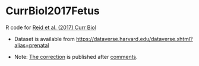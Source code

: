 # CurrBiol2017Fetus
R code for [Reid et al. (2017) Curr Biol](http://www.cell.com/current-biology/fulltext/S0960-9822(17)30580-8)

- Dataset is available from https://dataverse.harvard.edu/dataverse.xhtml?alias=prenatal

- Note: [The correction](http://www.cell.com/current-biology/abstract/S0960-9822(17)30773-X) is published after [comments](https://twitter.com/dicemt/status/874278949882183680).
